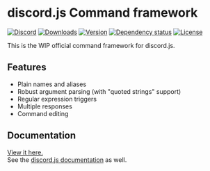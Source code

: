 # discord.js Command framework
[![Discord](https://discordapp.com/api/guilds/222078108977594368/embed.png)](https://discord.gg/bRCvFy9)
[![Downloads](https://img.shields.io/npm/dt/discord.js-commands.svg)](https://www.npmjs.com/package/discord.js-commands)
[![Version](https://img.shields.io/npm/v/discord.js-commands.svg)](https://www.npmjs.com/package/discord.js-commands)
[![Dependency status](https://david-dm.org/Gawdl3y/discord.js-commands.svg)](https://david-dm.org/Gawdl3y/discord.js-commands)
[![License](https://img.shields.io/npm/l/discord.js-commands.svg)](LICENSE)

This is the WIP official command framework for discord.js.

## Features
- Plain names and aliases
- Robust argument parsing (with "quoted strings" support)
- Regular expression triggers
- Multiple responses
- Command editing

## Documentation
[View it here.](https://gawdl3y.github.io/discord.js-commando/0.1.0/)  
See the [discord.js documentation](http://hydrabolt.github.io/discord.js/#!/docs/tag/master/file/general/Welcome) as well.
